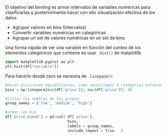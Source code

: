 El objetivo del binning es armar intervalos de  variables numericas para clasificarlas y posteriormente hacer con ello visualización efectiva de los datos

- Agrupar valores en bins (Intervalos)
- Convertir variables numéricas en categóricas
- Agrupar un set de valores numéricas en un set de bins

Una forma rapida de ver una variable en función del conteo de los elementos categóricos que contiene es usar `.hist()` de matplotlib

```py
import matplotlib.pyplot as plt
plt.hist(df["variable"])
```

Para hacerlo desde cero se necesita de `.linspace()`:

```py
#hacer divisiones equidistantes, como necesitamos 3 categorias entonces hacemos 4 diviciones:
bins = np.linspace(min(df['price']), max(df['price']), 4)

#listar los nombres de los grupos:
group_names = ['low', 'medium', 'high']

#armar los bin
df['price_bined'] = pd.cut(	df['price'], 
							bins, 
							labels = group_names, 
							include_lowest = True	)
```
